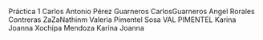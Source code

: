 Práctica 1
Carlos Antonio Pérez Guarneros  CarlosGuarneros
Angel Rorales Contreras         ZaZaNathinm
Valeria Pimentel Sosa           VAL PIMENTEL
Karina Joanna Xochipa Mendoza   Karina Joanna